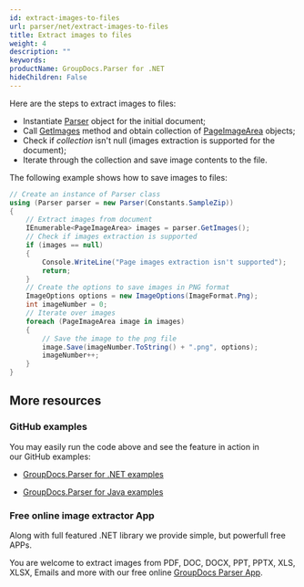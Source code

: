 ```yaml
---
id: extract-images-to-files
url: parser/net/extract-images-to-files
title: Extract images to files
weight: 4
description: ""
keywords: 
productName: GroupDocs.Parser for .NET
hideChildren: False
---
```

Here are the steps to extract images to files:

*   Instantiate [Parser](https://apireference.groupdocs.com/net/parser/groupdocs.parser/parser) object for the initial document;
*   Call [GetImages](https://apireference.groupdocs.com/net/parser/groupdocs.parser/parser/methods/getimages) method and obtain collection of [PageImageArea](https://apireference.groupdocs.com/net/parser/groupdocs.parser.data/pageimagearea) objects;
*   Check if *collection* isn't null (images extraction is supported for the document);
*   Iterate through the collection and save image contents to the file.

The following example shows how to save images to files:

```csharp
// Create an instance of Parser class
using (Parser parser = new Parser(Constants.SampleZip))
{
    // Extract images from document
    IEnumerable<PageImageArea> images = parser.GetImages();
    // Check if images extraction is supported
    if (images == null)
    {
        Console.WriteLine("Page images extraction isn't supported");
        return;
    }
    // Create the options to save images in PNG format
    ImageOptions options = new ImageOptions(ImageFormat.Png);
    int imageNumber = 0;
    // Iterate over images
    foreach (PageImageArea image in images)
    {
        // Save the image to the png file
        image.Save(imageNumber.ToString() + ".png", options);
        imageNumber++;
    }
}
```

## More resources

### GitHub examples

You may easily run the code above and see the feature in action in our GitHub examples:

*   [GroupDocs.Parser for .NET examples](https://github.com/groupdocs-parser/GroupDocs.Parser-for-.NET)
    
*   [GroupDocs.Parser for Java examples](https://github.com/groupdocs-parser/GroupDocs.Parser-for-Java)
    

### Free online image extractor App

Along with full featured .NET library we provide simple, but powerfull free APPs.

You are welcome to extract images from PDF, DOC, DOCX, PPT, PPTX, XLS, XLSX, Emails and more with our free online [GroupDocs Parser App](https://products.groupdocs.app/parser).
